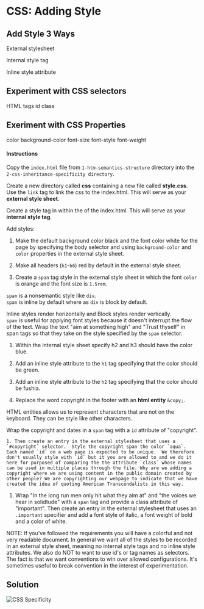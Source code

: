 # CSS: Adding Style

## Add Style 3 Ways

External stylesheet

Internal style tag

Inline style attribute

## Experiment with CSS selectors
HTML tags
id
class

## Exeriment with CSS Properties
color
background-color
font-size
font-style
font-weight

#### Instructions

Copy the `index.html` file from `1-htm-semantics-structure` directory into the `2-css-inheritance-specificity directory`.

Create a new directory called **css** containing a new file called **style.css**. Use the `link` tag to link the css to the index.html.  This will serve as your **external style sheet**.

Create a style tag in within the <head> of the index.html. This will serve as your **internal style tag**.

Add styles:
  1. Make the default background color black and the font color white for the page by specifying the body selector and using `background-color` and `color` properties in the external style sheet.   



  1. Make all headers (`h1`-`h6`) red by default in the external style sheet.

  1. Create a `span` tag style in the external style sheet in which the font `color` is orange and the font size is `1.5rem`.  
  
  `span` is a nonsemantic style like `div`.  
  `span` is inline by default where as `div` is block by default. 
  
   Inline styles render horizontally and Block styles render vertically.  
   `span` is useful for applying font styles because it doesn't interrupt the flow of the text. 
    Wrap the text "aim at something high" and  "Trust thyself" in span tags so that they take on the style specified by the `span` selector.


  1. Within the internal style sheet specify h2 and h3 should have the color blue.

  1. Add an inline style attribute to the `h1` tag specifying that the color should be green.
  1. Add an inline style attribute to the `h2` tag specifying that the color should be fushia.


  1. Replace the word copyright in the footer with an **html entity** `&copy;`. 
  
   HTML entities allows us to represent characters that are not on the keyboard. They can be style like other characters. 
   
   Wrap the copyright and dates in a `span` tag with a `id` attribute of "copyright". 
   
    1. Then create an entry in the external stylesheet that uses a `#copyright` selector.  Style the copyright span the color `aqua`.  Each named `id` on a web page is expected to be unique.  We therefore don't usually style with `id` but it you are allowed to and we do it here for purposed of comparing the the attribute `class` whose names can be used in multiple places through the file. Why are we adding a copyright where we are using content in the public domain created by other people? We are copyrighting our webpage to indicate that we have created the idea of quoting American Transcendalists in this way.
  1. Wrap "In the long run men only hit what they aim at" and "the voices we hear in solidtude" with a `span` tag and provide a class attribute of "important".  Then create an entry in the external stylesheet that uses an `.important` specifier and add a font style of italic, a font weight of bold and a color of white.

  NOTE:  If you've followed the requirements you will have a colorful and not very readable document. In general we want all of the styles to be recorded in an external style sheet, meaning no internal style tags and no inline style attributes.  We also do NOT to want to use id's or tag names as selectors.  The fact is that we want conventions to win over allowed configurations.  It's sometimes useful to break convention in the interest of experimentation. 


## Solution
![CSS Specificity](images/css-inheritance-specificity.png)


